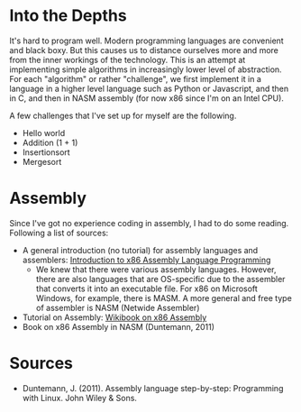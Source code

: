 # Into the Depths
It's hard to program well. Modern programming languages are convenient and black boxy. But this causes us to distance ourselves more and more from the inner workings of the technology.
This is an attempt at implementing simple algorithms in increasingly lower level of abstraction. For each "algorithm" or rather "challenge", we first implement it in a language in a higher level language such as Python or Javascript, and then in C, and then in NASM assembly (for now x86 since I'm on an Intel CPU).

A few challenges that I've set up for myself are the following.

  * Hello world
  * Addition (1 + 1)
  * Insertionsort
  * Mergesort

# Assembly
Since I've got no experience coding in assembly, I had to do some reading. Following a list of sources:

  * A general introduction (no tutorial) for assembly languages and assemblers: [Introduction to x86 Assembly Language Programming](https://cs.lmu.edu/~ray/notes/x86assembly/)
    * We knew that there were various assembly languages. However, there are also languages that are OS-specific due to the assembler that converts it into an executable file. For x86 on Microsoft Windows, for example, there is MASM. A more general and free type of assembler is NASM (Netwide Assembler)
  * Tutorial on Assembly: [Wikibook on x86 Assembly](https://en.wikibooks.org/wiki/X86_Assembly)
  * Book on x86 Assembly in NASM (Duntemann, 2011)

# Sources
  * Duntemann, J. (2011). Assembly language step-by-step: Programming with Linux. John Wiley & Sons.
